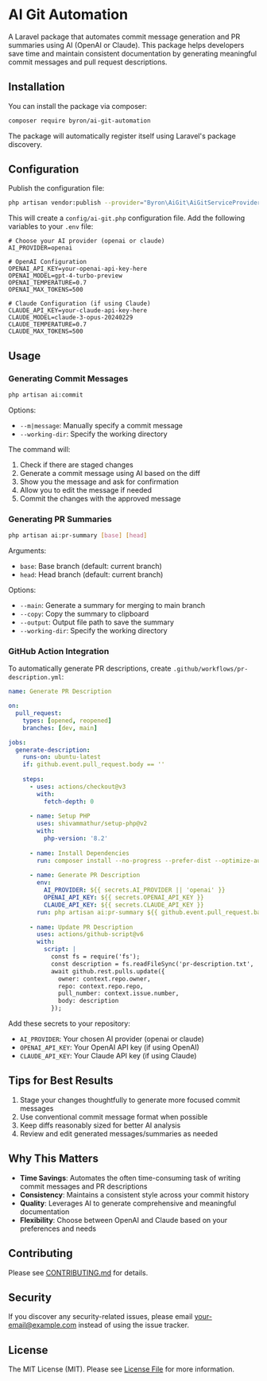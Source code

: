 # AI Git Automation

A Laravel package that automates commit message generation and PR summaries using AI (OpenAI or Claude). This package helps developers save time and maintain consistent documentation by generating meaningful commit messages and pull request descriptions.

## Installation

You can install the package via composer:

```bash
composer require byron/ai-git-automation
```

The package will automatically register itself using Laravel's package discovery.

## Configuration

Publish the configuration file:

```bash
php artisan vendor:publish --provider="Byron\AiGit\AiGitServiceProvider"
```

This will create a `config/ai-git.php` configuration file. Add the following variables to your `.env` file:

```env
# Choose your AI provider (openai or claude)
AI_PROVIDER=openai

# OpenAI Configuration
OPENAI_API_KEY=your-openai-api-key-here
OPENAI_MODEL=gpt-4-turbo-preview
OPENAI_TEMPERATURE=0.7
OPENAI_MAX_TOKENS=500

# Claude Configuration (if using Claude)
CLAUDE_API_KEY=your-claude-api-key-here
CLAUDE_MODEL=claude-3-opus-20240229
CLAUDE_TEMPERATURE=0.7
CLAUDE_MAX_TOKENS=500
```

## Usage

### Generating Commit Messages

```bash
php artisan ai:commit
```

Options:
- `--m|message`: Manually specify a commit message
- `--working-dir`: Specify the working directory

The command will:
1. Check if there are staged changes
2. Generate a commit message using AI based on the diff
3. Show you the message and ask for confirmation
4. Allow you to edit the message if needed
5. Commit the changes with the approved message

### Generating PR Summaries

```bash
php artisan ai:pr-summary [base] [head]
```

Arguments:
- `base`: Base branch (default: current branch)
- `head`: Head branch (default: current branch)

Options:
- `--main`: Generate a summary for merging to main branch
- `--copy`: Copy the summary to clipboard
- `--output`: Output file path to save the summary
- `--working-dir`: Specify the working directory

### GitHub Action Integration

To automatically generate PR descriptions, create `.github/workflows/pr-description.yml`:

```yaml
name: Generate PR Description

on:
  pull_request:
    types: [opened, reopened]
    branches: [dev, main]

jobs:
  generate-description:
    runs-on: ubuntu-latest
    if: github.event.pull_request.body == ''
    
    steps:
      - uses: actions/checkout@v3
        with:
          fetch-depth: 0
      
      - name: Setup PHP
        uses: shivammathur/setup-php@v2
        with:
          php-version: '8.2'
      
      - name: Install Dependencies
        run: composer install --no-progress --prefer-dist --optimize-autoloader
      
      - name: Generate PR Description
        env:
          AI_PROVIDER: ${{ secrets.AI_PROVIDER || 'openai' }}
          OPENAI_API_KEY: ${{ secrets.OPENAI_API_KEY }}
          CLAUDE_API_KEY: ${{ secrets.CLAUDE_API_KEY }}
        run: php artisan ai:pr-summary ${{ github.event.pull_request.base.ref }} ${{ github.event.pull_request.head.ref }} --main --output=pr-description.txt
      
      - name: Update PR Description
        uses: actions/github-script@v6
        with:
          script: |
            const fs = require('fs');
            const description = fs.readFileSync('pr-description.txt', 'utf8');
            await github.rest.pulls.update({
              owner: context.repo.owner,
              repo: context.repo.repo,
              pull_number: context.issue.number,
              body: description
            });

```

Add these secrets to your repository:
- `AI_PROVIDER`: Your chosen AI provider (openai or claude)
- `OPENAI_API_KEY`: Your OpenAI API key (if using OpenAI)
- `CLAUDE_API_KEY`: Your Claude API key (if using Claude)

## Tips for Best Results

1. Stage your changes thoughtfully to generate more focused commit messages
2. Use conventional commit message format when possible
3. Keep diffs reasonably sized for better AI analysis
4. Review and edit generated messages/summaries as needed

## Why This Matters

- **Time Savings**: Automates the often time-consuming task of writing commit messages and PR descriptions
- **Consistency**: Maintains a consistent style across your commit history
- **Quality**: Leverages AI to generate comprehensive and meaningful documentation
- **Flexibility**: Choose between OpenAI and Claude based on your preferences and needs

## Contributing

Please see [CONTRIBUTING.md](CONTRIBUTING.md) for details.

## Security

If you discover any security-related issues, please email your-email@example.com instead of using the issue tracker.

## License

The MIT License (MIT). Please see [License File](LICENSE.md) for more information.
